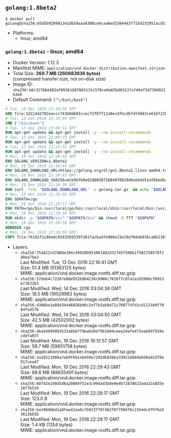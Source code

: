 ## `golang:1.8beta2`

```console
$ docker pull golang@sha256:65d5b920991341db59aaa4300ce8caa6ed3304443f715d152951acd51dd9d44c
```

-	Platforms:
	-	linux; amd64

### `golang:1.8beta2` - linux; amd64

-	Docker Version: 1.12.3
-	Manifest MIME: `application/vnd.docker.distribution.manifest.v2+json`
-	Total Size: **260.7 MB (260683836 bytes)**  
	(compressed transfer size, not on-disk size)
-	Image ID: `sha256:e8c32786e482af99361687665131c578ce8a65bd03137af46af54730d82163e8`
-	Default Command: `["\/bin\/bash"]`

```dockerfile
# Tue, 13 Dec 2016 22:10:59 GMT
ADD file:1d214d2782eaccc743b8d683ccecf2f87f12a0ecdfbcd6fdf4943ce616f23870 in / 
# Tue, 13 Dec 2016 22:10:59 GMT
CMD ["/bin/bash"]
# Tue, 13 Dec 2016 23:00:11 GMT
RUN apt-get update && apt-get install -y --no-install-recommends 		ca-certificates 		curl 		wget 	&& rm -rf /var/lib/apt/lists/*
# Tue, 13 Dec 2016 23:00:33 GMT
RUN apt-get update && apt-get install -y --no-install-recommends 		bzr 		git 		mercurial 		openssh-client 		subversion 				procps 	&& rm -rf /var/lib/apt/lists/*
# Tue, 13 Dec 2016 23:25:31 GMT
RUN apt-get update && apt-get install -y --no-install-recommends 		g++ 		gcc 		libc6-dev 		make 		pkg-config 	&& rm -rf /var/lib/apt/lists/*
# Mon, 19 Dec 2016 22:20:44 GMT
ENV GOLANG_VERSION=1.8beta2
# Mon, 19 Dec 2016 22:20:45 GMT
ENV GOLANG_DOWNLOAD_URL=https://golang.org/dl/go1.8beta2.linux-amd64.tar.gz
# Mon, 19 Dec 2016 22:20:45 GMT
ENV GOLANG_DOWNLOAD_SHA256=4cb9bfb0e82d665871b84070929d6eeb4d51af6bedbc8fdd3df5766e937ef84c
# Mon, 19 Dec 2016 22:20:56 GMT
RUN curl -fsSL "$GOLANG_DOWNLOAD_URL" -o golang.tar.gz 	&& echo "$GOLANG_DOWNLOAD_SHA256  golang.tar.gz" | sha256sum -c - 	&& tar -C /usr/local -xzf golang.tar.gz 	&& rm golang.tar.gz
# Mon, 19 Dec 2016 22:20:56 GMT
ENV GOPATH=/go
# Mon, 19 Dec 2016 22:20:57 GMT
ENV PATH=/go/bin:/usr/local/go/bin:/usr/local/sbin:/usr/local/bin:/usr/sbin:/usr/bin:/sbin:/bin
# Mon, 19 Dec 2016 22:20:58 GMT
RUN mkdir -p "$GOPATH/src" "$GOPATH/bin" && chmod -R 777 "$GOPATH"
# Mon, 19 Dec 2016 22:20:58 GMT
WORKDIR /go
# Mon, 19 Dec 2016 22:20:59 GMT
COPY file:f6191f2c86edc9343569339f101facba47e886e33e29d70da6916ca6b1101a53 in /usr/local/bin/ 
```

-	Layers:
	-	`sha256:75a822cd7888e394c49828b951061402d31745f596b1f502758570f2d0ee79e2`  
		Last Modified: Tue, 13 Dec 2016 22:16:41 GMT  
		Size: 51.4 MB (51363125 bytes)  
		MIME: application/vnd.docker.image.rootfs.diff.tar.gzip
	-	`sha256:57de64c72267e88e952b064236cb906c7626f7c07a1a2d5900cf6953e72632b3`  
		Last Modified: Wed, 14 Dec 2016 03:04:38 GMT  
		Size: 18.5 MB (18529983 bytes)  
		MIME: application/vnd.docker.image.rootfs.diff.tar.gzip
	-	`sha256:4306be1e8943b446026b96c2ef7b3ab8471c760774fd1cd11334df7084fed57b`  
		Last Modified: Wed, 14 Dec 2016 03:04:50 GMT  
		Size: 42.5 MB (42502002 bytes)  
		MIME: application/vnd.docker.image.rootfs.diff.tar.gzip
	-	`sha256:4ba540d4983533a6b6779ea036bf9b1b04ceea24afe472eab04f559ecdefa65f`  
		Last Modified: Mon, 19 Dec 2016 19:12:57 GMT  
		Size: 59.7 MB (59651758 bytes)  
		MIME: application/vnd.docker.image.rootfs.diff.tar.gzip
	-	`sha256:2a10223986a7ab9f691eb459e7292db826ba7d921684da030a91df0e917cea47`  
		Last Modified: Mon, 19 Dec 2016 22:29:43 GMT  
		Size: 88.6 MB (88635491 bytes)  
		MIME: application/vnd.docker.image.rootfs.diff.tar.gzip
	-	`sha256:60742e2d9d5d6a20869f52e3c99dad3b8e9e4b72878623ada32a035e1877b524`  
		Last Modified: Mon, 19 Dec 2016 22:29:17 GMT  
		Size: 123.0 B  
		MIME: application/vnd.docker.image.rootfs.diff.tar.gzip
	-	`sha256:ba1984bbd1a8fee42ea6c7b923776f4b2f8f7986f8c22b4dcd75fbe53613bb5b`  
		Last Modified: Mon, 19 Dec 2016 22:29:17 GMT  
		Size: 1.4 KB (1354 bytes)  
		MIME: application/vnd.docker.image.rootfs.diff.tar.gzip
